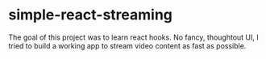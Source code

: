 # simple-react-streaming

The goal of this project was to learn react hooks. No fancy, thoughtout UI, I tried to build a working app to stream video content as fast as possible.
